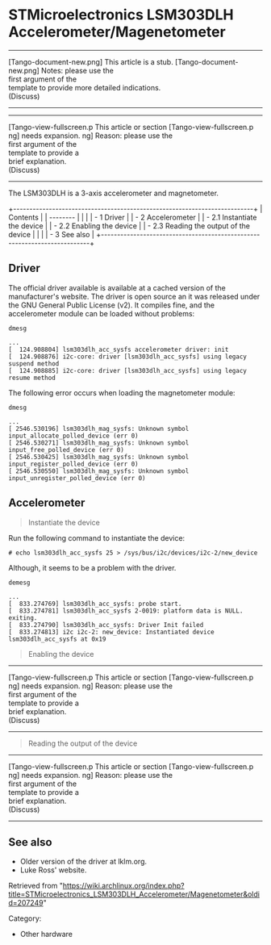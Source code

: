 STMicroelectronics LSM303DLH Accelerometer/Magenetometer
========================================================

  ------------------------ ------------------------ ------------------------
  [Tango-document-new.png] This article is a stub.  [Tango-document-new.png]
                           Notes: please use the    
                           first argument of the    
                           template to provide more 
                           detailed indications.    
                           (Discuss)                
  ------------------------ ------------------------ ------------------------

  ------------------------ ------------------------ ------------------------
  [Tango-view-fullscreen.p This article or section  [Tango-view-fullscreen.p
  ng]                      needs expansion.         ng]
                           Reason: please use the   
                           first argument of the    
                           template to provide a    
                           brief explanation.       
                           (Discuss)                
  ------------------------ ------------------------ ------------------------

The LSM303DLH is a 3-axis accelerometer and magnetometer.

+--------------------------------------------------------------------------+
| Contents                                                                 |
| --------                                                                 |
|                                                                          |
| -   1 Driver                                                             |
| -   2 Accelerometer                                                      |
|     -   2.1 Instantiate the device                                       |
|     -   2.2 Enabling the device                                          |
|     -   2.3 Reading the output of the device                             |
|                                                                          |
| -   3 See also                                                           |
+--------------------------------------------------------------------------+

Driver
------

The official driver available is available at a cached version of the
manufacturer's website. The driver is open source an it was released
under the GNU General Public License (v2). It compiles fine, and the
accelerometer module can be loaded without problems:

    dmesg

    ...
    [  124.908804] lsm303dlh_acc_sysfs accelerometer driver: init
    [  124.908876] i2c-core: driver [lsm303dlh_acc_sysfs] using legacy suspend method
    [  124.908885] i2c-core: driver [lsm303dlh_acc_sysfs] using legacy resume method

The following error occurs when loading the magnetometer module:

    dmesg

    ...
    [ 2546.530196] lsm303dlh_mag_sysfs: Unknown symbol input_allocate_polled_device (err 0)
    [ 2546.530271] lsm303dlh_mag_sysfs: Unknown symbol input_free_polled_device (err 0)
    [ 2546.530425] lsm303dlh_mag_sysfs: Unknown symbol input_register_polled_device (err 0)
    [ 2546.530550] lsm303dlh_mag_sysfs: Unknown symbol input_unregister_polled_device (err 0)

Accelerometer
-------------

> Instantiate the device

Run the following command to instantiate the device:

    # echo lsm303dlh_acc_sysfs 25 > /sys/bus/i2c/devices/i2c-2/new_device

Although, it seems to be a problem with the driver.

    demesg

    ...
    [  833.274769] lsm303dlh_acc_sysfs: probe start.
    [  833.274781] lsm303dlh_acc_sysfs 2-0019: platform data is NULL. exiting.
    [  833.274790] lsm303dlh_acc_sysfs: Driver Init failed
    [  833.274813] i2c i2c-2: new_device: Instantiated device lsm303dlh_acc_sysfs at 0x19

> Enabling the device

  ------------------------ ------------------------ ------------------------
  [Tango-view-fullscreen.p This article or section  [Tango-view-fullscreen.p
  ng]                      needs expansion.         ng]
                           Reason: please use the   
                           first argument of the    
                           template to provide a    
                           brief explanation.       
                           (Discuss)                
  ------------------------ ------------------------ ------------------------

> Reading the output of the device

  ------------------------ ------------------------ ------------------------
  [Tango-view-fullscreen.p This article or section  [Tango-view-fullscreen.p
  ng]                      needs expansion.         ng]
                           Reason: please use the   
                           first argument of the    
                           template to provide a    
                           brief explanation.       
                           (Discuss)                
  ------------------------ ------------------------ ------------------------

See also
--------

-   Older version of the driver at lklm.org.
-   Luke Ross' website.

Retrieved from
"https://wiki.archlinux.org/index.php?title=STMicroelectronics_LSM303DLH_Accelerometer/Magenetometer&oldid=207249"

Category:

-   Other hardware
